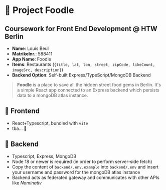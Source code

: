 # :ramen: Project Foodle

## Coursework for Front End Development @ HTW Berlin

- **Name**: Louis Beul
- **Matrikelnr.**: 588411
- **App Name**: Foodle
- **Items**: Restaurants (`{title, lat, lon, street, zipCode, likeCount, imageSrc, description}`)
- **Backend Option**: Self-built Express/TypeScript/MongoDB Backend

> **Foodle** is a place to save all the hidden street food gems in Berlin.
> It's a simple React app connected to an Express backend which persists data to a mongoDB atlas instance.

## :iphone: Frontend

- React+Typescript, bundled with `vite`
- tba... :construction:

## :floppy_disk: Backend

- Typescript, Express, MongoDB
- Node 18 or newer is required (in order to perform server-side fetch)
- Copy the content of `backend/.env.example` into `backend/.env` and insert your username and password for the mongoDB atlas instance
- Backend acts as federated gateway and communicates with other APIs like _Nominativ_
